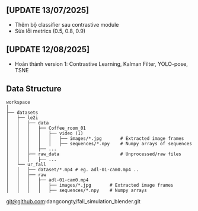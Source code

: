 
## [UPDATE 13/07/2025]
* Thêm bộ classifier sau contrastive module
* Sửa lỗi metrics (0.5, 0.8, 0.9)


## [UPDATE 12/08/2025]
* Hoàn thành version 1: Contrastive Learning, Kalman Filter, YOLO-pose, TSNE



## Data Structure

```
workspace
│
├── datasets
│   ├── le2i
│   │   ├── data
│   │   │   ├── Coffee_room_01
│   │   │   │   ├── video (1)
│   │   │   │   │   ├── images/*.jpg       # Extracted image frames
│   │   │   │   │   ├── sequences/*.npy    # Numpy arrays of sequences
│   │   │   ├── ...
│   │   ├── raw_data                       # Unprocessed/raw files
│   │   │   ├── ...
│   └── ur_fall
│   │   ├── dataset/*.mp4 # eg. adl-01-cam0.mp4 ..
│   │   ├── raw
│   │   │   ├── adl-01-cam0.mp4
│   │   │   │   ├── images/*.jpg       # Extracted image frames
│   │   │   │   ├── sequences/*.npy    # Numpy arrays
```



git@github.com:dangcongty/fall_simulation_blender.git

